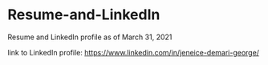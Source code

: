 # Resume-and-LinkedIn
Resume and LinkedIn profile as of March 31, 2021

link to LinkedIn profile: https://www.linkedin.com/in/jeneice-demari-george/
